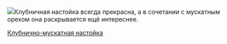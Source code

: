 <!--2025-07-08 20:18:39-->
<div class="yb">
  <div class="rss povarenok"><a href="https://www.povarenok.ru/recipes/show/182893/"><img src="https://www.povarenok.ru/data/cache/2025jul/08/53/3183880_80464-640x480.jpg"></a>Клубничная настойка всегда прекрасна, а в сочетании с мускатным орехом она раскрывается ещё интереснее. <p class="titl"><a href="https://www.povarenok.ru/recipes/show/182893/">Клубнично-мускатная настойка</a></p></div>
</div>
